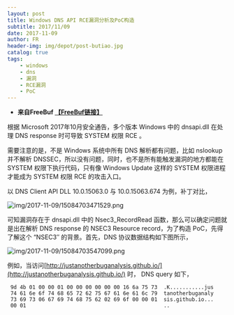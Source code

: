 ```yaml
---
layout: post
title: Windows DNS API RCE漏洞分析及PoC构造
subtitle: 2017/11/09
date: 2017-11-09
author: FR
header-img: img/depot/post-butiao.jpg
catalog: true
tags:
    - windows
    - dns
    - 漏洞
    - RCE漏洞
    - PoC
---
```


- **来自FreeBuf [【FreeBuf链接】](http://www.freebuf.com/vuls/151050.html)**  

根据 Microsoft 2017年10月安全通告，多个版本 Windows 中的 dnsapi.dll 在处理 DNS response 时可导致 SYSTEM 权限 RCE 。

需要注意的是，不是 Windows 系统中所有 DNS 解析都有问题，比如 nslookup 并不解析 DNSSEC，所以没有问题，同时，也不是所有能触发漏洞的地方都能在 SYSTEM 权限下执行代码，只有像 Windows Update 这样的 SYSTEM 权限进程才能成为 SYSTEM 权限 RCE 的攻击入口。

以 DNS Client API DLL 10.0.15063.0 与 10.0.15063.674 为例，补丁对比，

![img/2017-11-09/15084703471529.png](http://image.3001.net/images/20171020/15084703471529.png)

可知漏洞存在于 dnsapi.dll 中的 Nsec3_RecordRead 函数，那么可以确定问题就是出在解析 DNS response 的 NSEC3 Resource record，为了构造 PoC，先得了解这个 “NSEC3″ 的背景。首先，DNS 协议数据结构如下图所示，

![img/2017-11-09/15084703547099.png](http://image.3001.net/images/20171020/15084703547099.png)

例如，当访问[http://justanotherbuganalysis.github.io/](http://justanotherbuganalysis.github.io/) 时， DNS query 如下，

```
 9d 4b 01 00 00 01 00 00 00 00 00 00 16 6a 75 73  .K...........jus  
 74 61 6e 6f 74 68 65 72 62 75 67 61 6e 61 6c 79  tanotherbuganaly  
 73 69 73 06 67 69 74 68 75 62 02 69 6f 00 00 01  sis.github.io...  
 00 01                                            ..
```
